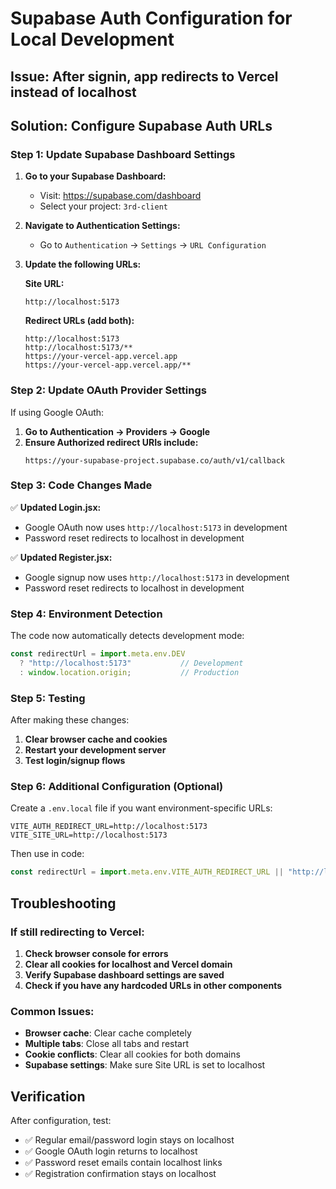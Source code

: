 # Supabase Auth Configuration for Local Development

## Issue: After signin, app redirects to Vercel instead of localhost

## Solution: Configure Supabase Auth URLs

### Step 1: Update Supabase Dashboard Settings

1. **Go to your Supabase Dashboard:**
   - Visit: https://supabase.com/dashboard
   - Select your project: `3rd-client`

2. **Navigate to Authentication Settings:**
   - Go to `Authentication` → `Settings` → `URL Configuration`

3. **Update the following URLs:**

   **Site URL:**
   ```
   http://localhost:5173
   ```

   **Redirect URLs (add both):**
   ```
   http://localhost:5173
   http://localhost:5173/**
   https://your-vercel-app.vercel.app
   https://your-vercel-app.vercel.app/**
   ```

### Step 2: Update OAuth Provider Settings

If using Google OAuth:

1. **Go to Authentication → Providers → Google**
2. **Ensure Authorized redirect URIs include:**
   ```
   https://your-supabase-project.supabase.co/auth/v1/callback
   ```

### Step 3: Code Changes Made

✅ **Updated Login.jsx:**
- Google OAuth now uses `http://localhost:5173` in development
- Password reset redirects to localhost in development

✅ **Updated Register.jsx:**
- Google signup now uses `http://localhost:5173` in development
- Password reset redirects to localhost in development

### Step 4: Environment Detection

The code now automatically detects development mode:
```javascript
const redirectUrl = import.meta.env.DEV 
  ? "http://localhost:5173"           // Development
  : window.location.origin;           // Production
```

### Step 5: Testing

After making these changes:

1. **Clear browser cache and cookies**
2. **Restart your development server**
3. **Test login/signup flows**

### Step 6: Additional Configuration (Optional)

Create a `.env.local` file if you want environment-specific URLs:
```env
VITE_AUTH_REDIRECT_URL=http://localhost:5173
VITE_SITE_URL=http://localhost:5173
```

Then use in code:
```javascript
const redirectUrl = import.meta.env.VITE_AUTH_REDIRECT_URL || "http://localhost:5173";
```

## Troubleshooting

### If still redirecting to Vercel:

1. **Check browser console for errors**
2. **Clear all cookies for localhost and Vercel domain**
3. **Verify Supabase dashboard settings are saved**
4. **Check if you have any hardcoded URLs in other components**

### Common Issues:

- **Browser cache**: Clear cache completely
- **Multiple tabs**: Close all tabs and restart
- **Cookie conflicts**: Clear all cookies for both domains
- **Supabase settings**: Make sure Site URL is set to localhost

## Verification

After configuration, test:
- ✅ Regular email/password login stays on localhost
- ✅ Google OAuth login returns to localhost
- ✅ Password reset emails contain localhost links
- ✅ Registration confirmation stays on localhost
